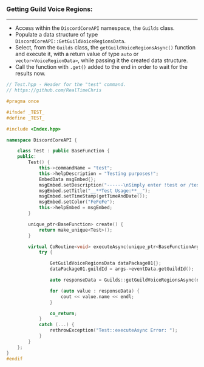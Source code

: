 ### **Getting Guild Voice Regions:**
---
- Access within the `DiscordCoreAPI` namespace, the `Guilds` class.
- Populate a data structure of type `DiscordCoreAPI::GetGuildVoiceRegionsData`.
- Select, from the `Guilds` class, the `getGuildVoiceRegionsAsync()` function and execute it, with a return value of type `auto` or `vector<VoiceRegionData>`, while passing it the created data structure.
- Call the function with `.get()` added to the end in order to wait for the results now.

```cpp
// Test.hpp - Header for the "test" command.
// https://github.com/RealTimeChris

#pragma once

#ifndef _TEST_
#define _TEST_

#include <Index.hpp>

namespace DiscordCoreAPI {

	class Test : public BaseFunction {
	public:
		Test() {
			this->commandName = "test";
			this->helpDescription = "Testing purposes!";
			EmbedData msgEmbed{};
			msgEmbed.setDescription("------\nSimply enter !test or /test!\n------");
			msgEmbed.setTitle("__**Test Usage:**__");
			msgEmbed.setTimeStamp(getTimeAndDate());
			msgEmbed.setColor("FeFeFe");
			this->helpEmbed = msgEmbed;
		}

		unique_ptr<BaseFunction> create() {
			return make_unique<Test>();
		}

		virtual CoRoutine<void> executeAsync(unique_ptr<BaseFunctionArguments> args) {
			try {

				GetGuildVoiceRegionsData dataPackage01{};
				dataPackage01.guildId = args->eventData.getGuildId();

				auto responseData = Guilds::getGuildVoiceRegionsAsync(dataPackage01).get();

				for (auto value : responseData) {
					cout << value.name << endl;
				}			

				co_return;
			}
			catch (...) {
				rethrowException("Test::executeAsync Error: ");
			}
		}
	};
}
#endif

```
